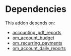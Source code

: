 # Dependencies

This addon depends on:

- [accounting_pdf_reports](https://github.com/bringout/odoomates/tree/110cb2980faac77eca9fe48aa0fbaf0faab1df26/odoo-bringout-odoomates-accounting_pdf_reports)
- [om_account_budget](https://github.com/bringout/odoomates/tree/110cb2980faac77eca9fe48aa0fbaf0faab1df26/odoo-bringout-odoomates-om_account_budget)
- [om_recurring_payments](https://github.com/bringout/odoomates/tree/110cb2980faac77eca9fe48aa0fbaf0faab1df26/odoo-bringout-odoomates-om_recurring_payments)
- [om_account_daily_reports](https://github.com/bringout/odoomates/tree/110cb2980faac77eca9fe48aa0fbaf0faab1df26/odoo-bringout-odoomates-om_account_daily_reports)
